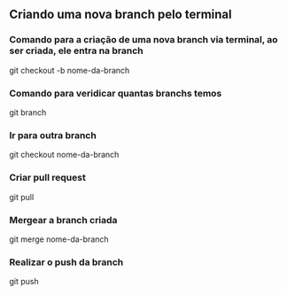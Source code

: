 ## Criando uma nova branch pelo terminal

### Comando para a criação de uma nova branch via terminal, ao ser criada, ele entra na branch

git checkout -b nome-da-branch

### Comando para veridicar quantas branchs temos

git branch

### Ir para outra branch
git checkout nome-da-branch

### Criar pull request
git pull

### Mergear a branch criada
git merge nome-da-branch

### Realizar o push da branch
git push